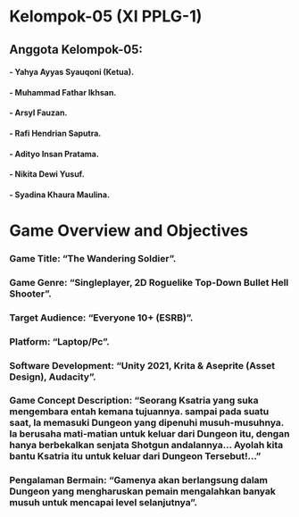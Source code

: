 # Kelompok-05 (XI PPLG-1)
## Anggota Kelompok-05:
#### - Yahya Ayyas Syauqoni (Ketua).
#### - Muhammad Fathar Ikhsan.
#### - Arsyl Fauzan.
#### - Rafi Hendrian Saputra.
#### - Adityo Insan Pratama.
#### - Nikita Dewi Yusuf.
#### - Syadina Khaura Maulina.
#

# Game Overview and Objectives
### Game Title: “The Wandering Soldier”.
### Game Genre: “Singleplayer, 2D Roguelike Top-Down Bullet Hell Shooter”.
### Target Audience: “Everyone 10+ (ESRB)”.
### Platform: “Laptop/Pc”.
### Software Development: “Unity 2021, Krita & Aseprite (Asset Design), Audacity”.
### Game Concept Description: “Seorang Ksatria yang suka mengembara entah kemana tujuannya. sampai pada suatu saat, Ia memasuki Dungeon yang dipenuhi musuh-musuhnya. Ia berusaha mati-matian untuk keluar dari Dungeon itu, dengan hanya berbekalkan senjata Shotgun andalannya… Ayolah kita bantu Ksatria itu untuk keluar dari Dungeon Tersebut!...”
### Pengalaman Bermain: “Gamenya akan berlangsung dalam Dungeon yang mengharuskan pemain mengalahkan banyak musuh untuk mencapai level selanjutnya”.
#
